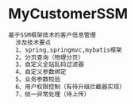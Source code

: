 # MyCustomerSSM
```html
基于SSM框架技术的客户信息管理
  涉及技术要点
  1、spring,springmvc,mybatis框架
  2、分页查询（物理分页）
  3、自定义全站乱码过滤器
  4、自定义参数绑定
  5、业务参数校验
  6、用户权限控制（有待升级拦截器实现）
  7、统一异常处理（待上传）
```
